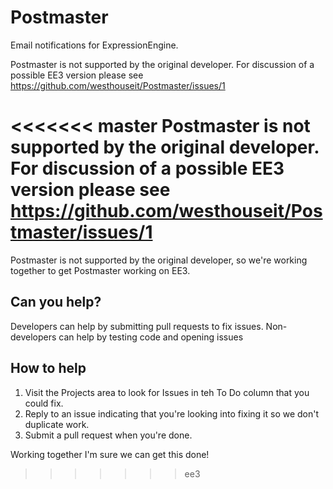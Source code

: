 # Postmaster
Email notifications for ExpressionEngine.

Postmaster is not supported by the original developer. For discussion of a possible EE3 version please see https://github.com/westhouseit/Postmaster/issues/1

<<<<<<< master
Postmaster is not supported by the original developer. For discussion of a possible EE3 version please see https://github.com/westhouseit/Postmaster/issues/1
=======
Postmaster is not supported by the original developer, so we're working together to get Postmaster working on EE3.

## Can you help?

Developers can help by submitting pull requests to fix issues.
Non-developers can help by testing code and opening issues

## How to help

1. Visit the Projects area to look for Issues in teh To Do column that you could fix.
2. Reply to an issue indicating that you're looking into fixing it so we don't duplicate work.
3. Submit a pull request when you're done.

Working together I'm sure we can get this done!
>>>>>>> ee3
